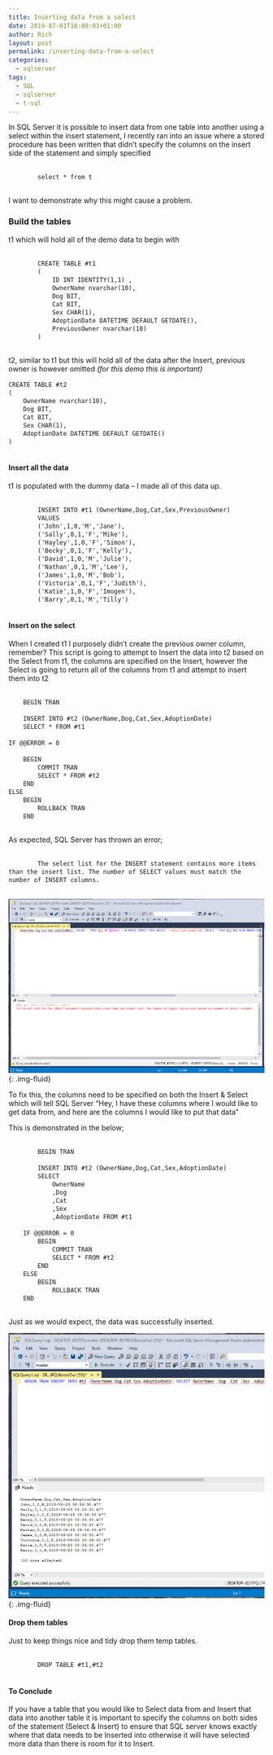 ```yaml
---
title: Inserting data from a select
date: 2019-07-01T16:00:03+01:00
author: Rich
layout: post
permalink: /inserting-data-from-a-select
categories:
  - sqlserver
tags:
  - SQL
  - sqlserver
  - t-sql
---
```


In SQL Server it is possible to insert data from one table into another using a select within the insert statement, I recently ran into an issue where a stored procedure has been written that didn&#8217;t specify the columns on the insert side of the statement and simply specified

<pre>
    <code class="sql">
        select * from t
    </code>
</pre>

I want to demonstrate why this might cause a problem.

### Build the tables

t1 which will hold all of the demo data to begin with

<pre>
    <code class="sql">
        CREATE TABLE #t1 
        (
            ID INT IDENTITY(1,1) ,
            OwnerName nvarchar(10),
            Dog BIT,
            Cat BIT,
            Sex CHAR(1),
            AdoptionDate DATETIME DEFAULT GETDATE(),
            PreviousOwner nvarchar(10)
        )
    </code>
</pre>

t2, similar to t1 but this will hold all of the data after the Insert, previous owner is however omitted _(for this demo this is important)_

<pre>
<code class="sql">CREATE TABLE #t2 
(
    OwnerName nvarchar(10),
    Dog BIT,
    Cat BIT,
    Sex CHAR(1),
    AdoptionDate DATETIME DEFAULT GETDATE()
)
</code>
</pre>

#### Insert all the data

t1 is populated with the dummy data &#8211; I made all of this data up.

<pre>
    <code class="sql">
        INSERT INTO #t1 (OwnerName,Dog,Cat,Sex,PreviousOwner)
        VALUES
        ('John',1,0,'M','Jane'),
        ('Sally',0,1,'F','Mike'),
        ('Hayley',1,0,'F','Simon'),
        ('Becky',0,1,'F','Kelly'),
        ('David',1,0,'M','Julie'),
        ('Nathan',0,1,'M','Lee'),
        ('James',1,0,'M','Bob'),
        ('Victoria',0,1,'F','Judith'),
        ('Katie',1,0,'F','Imogen'),
        ('Barry',0,1,'M','Tilly')
    </code>
</pre>

#### Insert on the select

When I created t1 I purposely didn&#8217;t create the previous owner column, remember? This script is going to attempt to Insert the data into t2 based on the Select from t1, the columns are specified on the Insert, however the Select is going to return all of the columns from t1 and attempt to insert them into t2

<pre>
<code class="sql">
    BEGIN TRAN

    INSERT INTO #t2 (OwnerName,Dog,Cat,Sex,AdoptionDate)
    SELECT * FROM #t1

IF @@ERROR = 0 

    BEGIN
        COMMIT TRAN
        SELECT * FROM #t2
    END
ELSE
    BEGIN  
        ROLLBACK TRAN
    END
    </code>
</pre>

As expected, SQL Server has thrown an error;

<pre>
    <code class="sql">
        The select list for the INSERT statement contains more items than the insert list. The number of SELECT values must match the number of INSERT columns.
    </code>
</pre>

![Inserting From Select](/assets/img/Insert-from-select.png){: .img-fluid}

To fix this, the columns need to be specified on both the Insert & Select which will tell SQL Server &#8220;Hey, I have these columns where I would like to get data from, and here are the columns I would like to put that data&#8221;

This is demonstrated in the below;

<pre>
    <code class="sql">
        BEGIN TRAN

        INSERT INTO #t2 (OwnerName,Dog,Cat,Sex,AdoptionDate)
        SELECT 
            OwnerName
            ,Dog
            ,Cat
            ,Sex
            ,AdoptionDate FROM #t1

    IF @@ERROR = 0 
        BEGIN
            COMMIT TRAN
            SELECT * FROM #t2
        END
    ELSE
        BEGIN  
            ROLLBACK TRAN
    END
   </code> 
</pre>

Just as we would expect, the data was successfully inserted.

![Inserting From Select](/assets/img/Insert-from-select2.png){: .img-fluid}

#### Drop them tables

Just to keep things nice and tidy drop them temp tables.

<pre>
    <code class="sql">
        DROP TABLE #t1,#t2
    </code>
</pre>

#### To Conclude

If you have a table that you would like to Select data from and Insert that data into another table it is important to specify the columns on both sides of the statement (Select & Insert) to ensure that SQL server knows exactly where that data needs to be Inserted into otherwise it will have selected more data than there is room for it to Insert.
